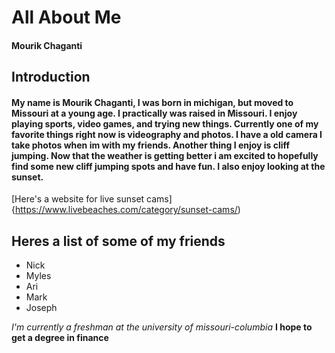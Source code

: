 # All About Me
#### Mourik Chaganti
## Introduction
#### My name is Mourik Chaganti, I was born in michigan, but moved to Missouri at a young age. I practically was raised in Missouri. I enjoy playing sports, video games, and trying new things. Currently one of my favorite things right now is videography and photos. I have a old camera I take photos when im with my friends. Another thing I enjoy is cliff jumping. Now that the weather is getting better i am excited to hopefully find some new cliff jumping spots and have fun. I also enjoy looking at the sunset. 
[Here's a website for live sunset cams]{https://www.livebeaches.com/category/sunset-cams/)
## Heres a list of some of my friends
- Nick
- Myles
- Ari
- Mark
- Joseph

*I'm currently a freshman at the university of missouri-columbia*
**I hope to get a degree in finance**
